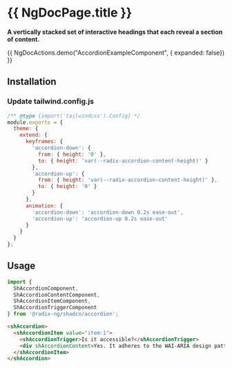 # {{ NgDocPage.title }}

**A vertically stacked set of interactive headings that each reveal a section of content.**

{{ NgDocActions.demo("AccordionExampleComponent", { expanded: false}) }}

## Installation

### Update tailwind.config.js

```js {5-18} name="tailwind.config.js"
/** @type {import('tailwindcss').Config} */
module.exports = {
  theme: {
    extend: {
      keyframes: {
        'accordion-down': {
          from: { height: '0' },
          to: { height: 'var(--radix-accordion-content-height)' }
        },
        'accordion-up': {
          from: { height: 'var(--radix-accordion-content-height)' },
          to: { height: '0' }
        }
      },
      animation: {
        'accordion-down': 'accordion-down 0.2s ease-out',
        'accordion-up': 'accordion-up 0.2s ease-out'
      }
    }
  }
};
```

## Usage

```ts
import {
  ShAccordionComponent,
  ShAccordionContentComponent,
  ShAccordionItemComponent,
  ShAccordionTriggerComponent
} from '@radix-ng/shadcn/accordion';
```

```html
<shAccordion>
  <shAccordionItem value="item-1">
    <shAccordionTrigger>Is it accessible?</shAccordionTrigger>
    <div shAccordionContent>Yes. It adheres to the WAI-ARIA design pattern.</div>
  </shAccordionItem>
</shAccordion>
```
